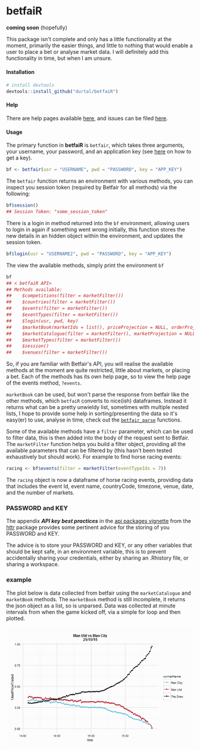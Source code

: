 betfaiR
=======

**coming soon** (hopefully)

This package isn't complete and only has a little functionality at the moment, primarily the easier things, and little to nothing that would enable a user to place a bet or analyse market data.  I will definitely add this functionality in time, but when I am unsure.

#### Installation

```R
# install devtools
devtools::install_github("durtal/betfaiR")
```

#### Help

There are help pages available [here](http://durtal.github.io/betfaiR/), and issues can be filed [here](https://github.com/durtal/betfaiR/issues).

#### Usage

The primary function in **betfaiR** is `betfair`, which takes three arguments, your username, your password, and an application key (see [here](https://api.developer.betfair.com/services/webapps/docs/display/1smk3cen4v3lu3yomq5qye0ni/Application+Keys) on how to get a key).

```R
bf <- betfair(usr = "USERNAME", pwd = "PASSWORD", key = "APP_KEY")
```

The `betfair` function returns an environment with various methods, you can inspect you session token (required by Betfair for all methods) via the following:

```R
bf$session()
## Session Token: "some_session_token"
```

There is a login in method returned into the `bf` environment, allowing users to login in again if something went wrong initially, this function stores the new details in an hidden object within the environment, and updates the session token.

```R
bf$login(usr = "USERNAME2", pwd = "PASSWORD", key = "APP_KEY")
```

The view the available methods, simply print the environment `bf`

```R
bf
## < betfaiR API>
## Methods available:
##    $competitions(filter = marketFilter())
##    $countries(filter = marketFilter())
##    $events(filter = marketFilter())
##    $eventTypes(filter = marketFilter())
##    $login(usr, pwd, key)
##    $marketBook(marketIds = list(), priceProjection = NULL, orderProjection = NULL, matchProjection = NULL)
##    $marketCatalogue(filter = marketFilter(), marketProjection = NULL, sort = NULL, maxResults = 1, keepRules = FALSE)
##    $marketTypes(filter = marketFilter())
##    $session()
##    $venues(filter = marketFilter())
```

So, if you are familiar with Betfair's API, you will realise the available methods at the moment are quite restricted, little about markets, or placing a bet.  Each of the methods has its own help page, so to view the help page of the events method, `?events`.

`marketBook` can be used, but won't parse the response from betfair like the other methods, which `betfaiR` converts to nice(ish) dataframes.  Instead it returns what can be a pretty unwieldy list, sometimes with multiple nested lists, I hope to provide some help in sorting/presenting the data so it's easy(er) to use, analyse in time, check out the [`betfair_parse`](https://github.com/durtal/betfaiR/blob/master/R/betfair_parse.R) functions.

Some of the available methods have a `filter` parameter, which can be used to filter data, this is then added into the body of the request sent to Betfair.  The `marketFilter` function helps you build a filter object, providing all the available parameters that can be filtered by (this hasn't been tested exhaustively but should work).  For example to find horse racing events:

```R
racing <- bf$events(filter = marketFilter(eventTypeIds = 7))
```

The `racing` object is now a dataframe of horse racing events, providing data that includes the event Id, event name, countryCode, timezone, venue, date, and the number of markets.

### PASSWORD and KEY

The appendix **_API key best practices_** in the [api packages vignette](https://cran.r-project.org/web/packages/httr/vignettes/api-packages.html) from the [httr](https://github.com/hadley/httr) package provides some pertinent advice for the storing of you PASSWORD and KEY.  

The advice is to store your PASSWORD and KEY, or any other variables that should be kept safe, in an environment variable, this is to prevent accidentally sharing your credentials, either by sharing an .Rhistory file, or sharing a workspace.

### example

The plot below is data collected from betfair using the `marketCatalogue` and `marketBook` methods.  The `marketBook` method is still incomplete, it returns the json object as a list, so is unparsed.  Data was collected at minute intervals from when the game kicked off, via a simple for loop and then plotted.

![](manchester-derby.jpeg)
